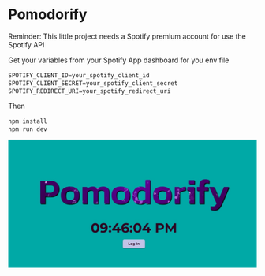 # Pomodorify

Reminder: This little project needs a Spotify premium account for use the Spotify API

Get your variables from your Spotify App dashboard for you env file
```
SPOTIFY_CLIENT_ID=your_spotify_client_id
SPOTIFY_CLIENT_SECRET=your_spotify_client_secret
SPOTIFY_REDIRECT_URI=your_spotify_redirect_uri
```

Then
```
npm install
npm run dev
```

![Pomodorify-Screenshot](./client/public/SS.jpg)
